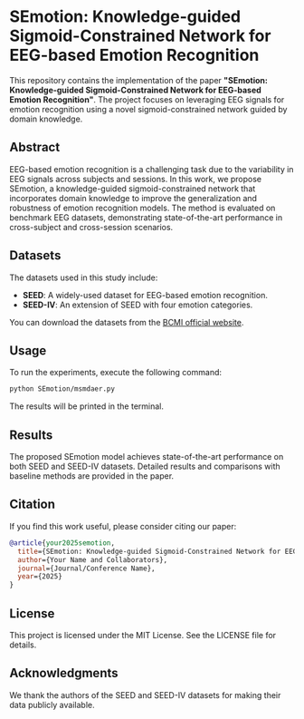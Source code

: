 # SEmotion: Knowledge-guided Sigmoid-Constrained Network for EEG-based Emotion Recognition

This repository contains the implementation of the paper **"SEmotion: Knowledge-guided Sigmoid-Constrained Network for EEG-based Emotion Recognition"**. The project focuses on leveraging EEG signals for emotion recognition using a novel sigmoid-constrained network guided by domain knowledge.

## Abstract
EEG-based emotion recognition is a challenging task due to the variability in EEG signals across subjects and sessions. In this work, we propose SEmotion, a knowledge-guided sigmoid-constrained network that incorporates domain knowledge to improve the generalization and robustness of emotion recognition models. The method is evaluated on benchmark EEG datasets, demonstrating state-of-the-art performance in cross-subject and cross-session scenarios.

## Datasets
The datasets used in this study include:

- **SEED**: A widely-used dataset for EEG-based emotion recognition.
- **SEED-IV**: An extension of SEED with four emotion categories.

You can download the datasets from the [BCMI official website](https://bcmi.sjtu.edu.cn/~seed/index.html).

## Usage
To run the experiments, execute the following command:

```bash
python SEmotion/msmdaer.py
```

The results will be printed in the terminal.

## Results
The proposed SEmotion model achieves state-of-the-art performance on both SEED and SEED-IV datasets. Detailed results and comparisons with baseline methods are provided in the paper.

## Citation
If you find this work useful, please consider citing our paper:

```bibtex
@article{your2025semotion,
  title={SEmotion: Knowledge-guided Sigmoid-Constrained Network for EEG-based Emotion Recognition},
  author={Your Name and Collaborators},
  journal={Journal/Conference Name},
  year={2025}
}
```

## License
This project is licensed under the MIT License. See the LICENSE file for details.

## Acknowledgments
We thank the authors of the SEED and SEED-IV datasets for making their data publicly available.

